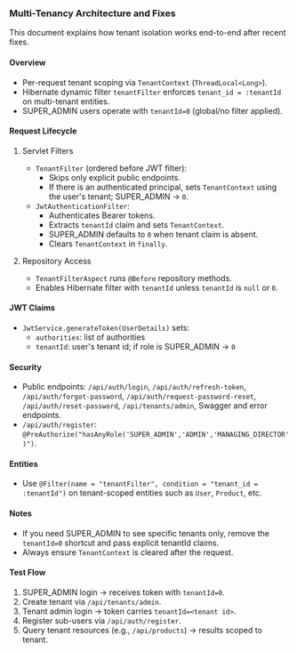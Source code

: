 ### Multi-Tenancy Architecture and Fixes

This document explains how tenant isolation works end-to-end after recent fixes.

#### Overview
- Per-request tenant scoping via `TenantContext` (`ThreadLocal<Long>`).
- Hibernate dynamic filter `tenantFilter` enforces `tenant_id = :tenantId` on multi-tenant entities.
- SUPER_ADMIN users operate with `tenantId=0` (global/no filter applied).

#### Request Lifecycle
1) Servlet Filters
   - `TenantFilter` (ordered before JWT filter):
     - Skips only explicit public endpoints.
     - If there is an authenticated principal, sets `TenantContext` using the user's tenant; SUPER_ADMIN → `0`.
   - `JwtAuthenticationFilter`:
     - Authenticates Bearer tokens.
     - Extracts `tenantId` claim and sets `TenantContext`.
     - SUPER_ADMIN defaults to `0` when tenant claim is absent.
     - Clears `TenantContext` in `finally`.

2) Repository Access
   - `TenantFilterAspect` runs `@Before` repository methods.
   - Enables Hibernate filter with `tenantId` unless `tenantId` is `null` or `0`.

#### JWT Claims
- `JwtService.generateToken(UserDetails)` sets:
  - `authorities`: list of authorities
  - `tenantId`: user's tenant id; if role is SUPER_ADMIN → `0`

#### Security
- Public endpoints: `/api/auth/login`, `/api/auth/refresh-token`, `/api/auth/forgot-password`, `/api/auth/request-password-reset`, `/api/auth/reset-password`, `/api/tenants/admin`, Swagger and error endpoints.
- `/api/auth/register`: `@PreAuthorize("hasAnyRole('SUPER_ADMIN','ADMIN','MANAGING_DIRECTOR')")`.

#### Entities
- Use `@Filter(name = "tenantFilter", condition = "tenant_id = :tenantId")` on tenant-scoped entities such as `User`, `Product`, etc.

#### Notes
- If you need SUPER_ADMIN to see specific tenants only, remove the `tenantId=0` shortcut and pass explicit tenantId claims.
- Always ensure `TenantContext` is cleared after the request.

#### Test Flow
1) SUPER_ADMIN login → receives token with `tenantId=0`.
2) Create tenant via `/api/tenants/admin`.
3) Tenant admin login → token carries `tenantId=<tenant id>`.
4) Register sub-users via `/api/auth/register`.
5) Query tenant resources (e.g., `/api/products`) → results scoped to tenant.


